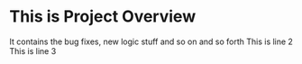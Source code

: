 # This is Project Overview 

It contains the bug fixes, new logic stuff and so on and so forth 
This is line 2
This is line 3
